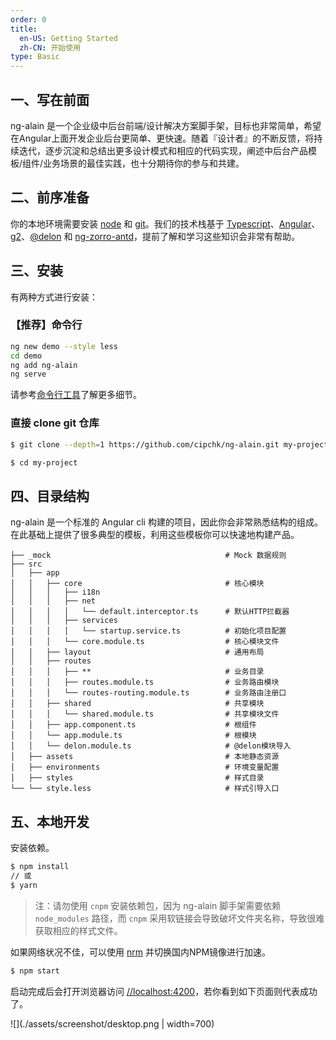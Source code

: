 ```yaml
---
order: 0
title:
  en-US: Getting Started
  zh-CN: 开始使用
type: Basic
---
```


## 一、写在前面

ng-alain 是一个企业级中后台前端/设计解决方案脚手架，目标也非常简单，希望在Angular上面开发企业后台更简单、更快速。随着『设计者』的不断反馈，将持续迭代，逐步沉淀和总结出更多设计模式和相应的代码实现，阐述中后台产品模板/组件/业务场景的最佳实践，也十分期待你的参与和共建。

## 二、前序准备

你的本地环境需要安装 [node](http://nodejs.org/) 和 [git](https://git-scm.com/)。我们的技术栈基于 [Typescript](https://www.tslang.cn/)、[Angular](https://angular.io/)、[g2](http://g2.alipay.com/)、[@delon](https://github.com/cipchk/delon) 和 [ng-zorro-antd](https://ng.ant.design/)，提前了解和学习这些知识会非常有帮助。

## 三、安装

有两种方式进行安装：

### 【推荐】命令行

```bash
ng new demo --style less
cd demo
ng add ng-alain
ng serve
```

请参考[命令行工具](/docs/cli)了解更多细节。

### 直接 clone git 仓库

```bash
$ git clone --depth=1 https://github.com/cipchk/ng-alain.git my-project

$ cd my-project
```

## 四、目录结构

ng-alain 是一个标准的 Angular cli 构建的项目，因此你会非常熟悉结构的组成。在此基础上提供了很多典型的模板，利用这些模板你可以快速地构建产品。

```
├── _mock                                       # Mock 数据规则
├── src
│   ├── app
│   │   ├── core                                # 核心模块
│   │   │   ├── i18n
│   │   │   ├── net
│   │   │   │   └── default.interceptor.ts      # 默认HTTP拦截器
│   │   │   ├── services
│   │   │   │   └── startup.service.ts          # 初始化项目配置
│   │   │   └── core.module.ts                  # 核心模块文件
│   │   ├── layout                              # 通用布局
│   │   ├── routes
│   │   │   ├── **                              # 业务目录
│   │   │   ├── routes.module.ts                # 业务路由模块
│   │   │   └── routes-routing.module.ts        # 业务路由注册口
│   │   ├── shared                              # 共享模块
│   │   │   └── shared.module.ts                # 共享模块文件
│   │   ├── app.component.ts                    # 根组件
│   │   └── app.module.ts                       # 根模块
│   │   └── delon.module.ts                     # @delon模块导入
│   ├── assets                                  # 本地静态资源
│   ├── environments                            # 环境变量配置
│   ├── styles                                  # 样式目录
└── └── style.less                              # 样式引导入口
```

## 五、本地开发

安装依赖。

```bash
$ npm install
// 或
$ yarn
```

> 注：请勿使用 `cnpm` 安装依赖包，因为 ng-alain 脚手架需要依赖 `node_modules` 路径，而 `cnpm` 采用软链接会导致破坏文件夹名称，导致很难获取相应的样式文件。

如果网络状况不佳，可以使用 [nrm](https://www.npmjs.com/package/nrm) 并切换国内NPM镜像进行加速。

```bash
$ npm start
```

启动完成后会打开浏览器访问 [//localhost:4200](//localhost:4200)，若你看到如下页面则代表成功了。

![](./assets/screenshot/desktop.png | width=700)
